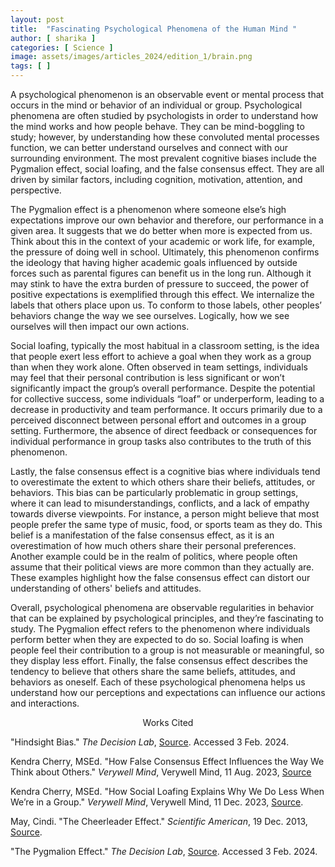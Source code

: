```yaml
---
layout: post
title:  "Fascinating Psychological Phenomena of the Human Mind "
author: [ sharika ]
categories: [ Science ]
image: assets/images/articles_2024/edition_1/brain.png
tags: [ ]
---
```


A psychological phenomenon is an observable event or mental process that occurs in the mind or behavior of an individual or group. Psychological phenomena are often studied by psychologists in order to understand how the mind works and how people behave. They can be mind-boggling to study; however, by understanding how these convoluted mental processes function, we can better understand ourselves and connect with our surrounding environment. The most prevalent cognitive biases include the Pygmalion effect, social loafing, and the false consensus effect. They are all driven by similar factors, including cognition, motivation, attention, and perspective.  

The Pygmalion effect is a phenomenon where someone else’s high expectations improve our own behavior and therefore, our performance in a given area. It suggests that we do better when more is expected from us. Think about this in the context of your academic or work life, for example, the pressure of doing well in school. Ultimately, this phenomenon confirms the ideology that having higher academic goals influenced by outside forces such as parental figures can benefit us in the long run. Although it may stink to have the extra burden of pressure to succeed, the power of positive expectations is exemplified through this effect. We internalize the labels that others place upon us. To conform to those labels, other peoples’ behaviors change the way we see ourselves. Logically, how we see ourselves will then impact our own actions.  

Social loafing, typically the most habitual in a classroom setting, is the idea that people exert less effort to achieve a goal when they work as a group than when they work alone. Often observed in team settings, individuals may feel that their personal contribution is less significant or won’t significantly impact the group’s overall performance. Despite the potential for collective success, some individuals “loaf” or underperform, leading to a decrease in productivity and team performance. It occurs primarily due to a perceived disconnect between personal effort and outcomes in a group setting. Furthermore, the absence of direct feedback or consequences for individual performance in group tasks also contributes to the truth of this phenomenon.  

Lastly, the false consensus effect is a cognitive bias where individuals tend to overestimate the extent to which others share their beliefs, attitudes, or behaviors. This bias can be particularly problematic in group settings, where it can lead to misunderstandings, conflicts, and a lack of empathy towards diverse viewpoints. For instance, a person might believe that most people prefer the same type of music, food, or sports team as they do. This belief is a manifestation of the false consensus effect, as it is an overestimation of how much others share their personal preferences. Another example could be in the realm of politics, where people often assume that their political views are more common than they actually are. These examples highlight how the false consensus effect can distort our understanding of others' beliefs and attitudes. 

Overall, psychological phenomena are observable regularities in behavior that can be explained by psychological principles, and they’re fascinating to study. The Pygmalion effect refers to the phenomenon where individuals perform better when they are expected to do so. Social loafing is when people feel their contribution to a group is not measurable or meaningful, so they display less effort. Finally, the false consensus effect describes the tendency to believe that others share the same beliefs, attitudes, and behaviors as oneself. Each of these psychological phenomena helps us understand how our perceptions and expectations can influence our actions and interactions. 

<center>Works Cited</center> 

"Hindsight Bias." *The Decision Lab*, [Source](thedecisionlab.com/biases/hindsight-bias). Accessed 3 Feb. 2024. 

Kendra Cherry, MSEd. "How False Consensus Effect Influences the Way We Think about Others." *Verywell Mind*, Verywell Mind, 11 Aug. 2023, [Source](www.verywellmind.com/what-is-the-false-consensus-effect-2795030.) 

Kendra Cherry, MSEd. "How Social Loafing Explains Why We Do Less When We’re in a Group." *Verywell Mind*, Verywell Mind, 11 Dec. 2023, [Source](www.verywellmind.com/what-is-social-loafing-2795883). 

May, Cindi. "The Cheerleader Effect." *Scientific American*, 19 Dec. 2013, [Source](www.scientificamerican.com/article/the-cheerleader-effect/). 

"The Pygmalion Effect." *The Decision Lab*, [Source](thedecisionlab.com/biases/the-pygmalion-effect). Accessed 3 Feb. 2024.  

 